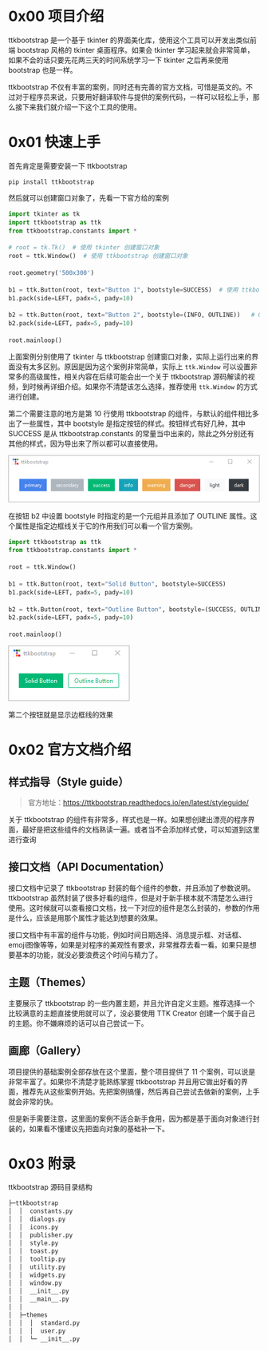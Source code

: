 # 0x00 项目介绍

ttkbootstrap 是一个基于 tkinter 的界面美化库，使用这个工具可以开发出类似前端 bootstrap 风格的 tkinter 桌面程序。如果会 tkinter 学习起来就会非常简单，如果不会的话只要先花两三天的时间系统学习一下 tkinter 之后再来使用 bootstrap 也是一样。

ttkbootstrap 不仅有丰富的案例，同时还有完善的官方文档，可惜是英文的。不过对于程序员来说，只要用好翻译软件与提供的案例代码，一样可以轻松上手，那么接下来我们就介绍一下这个工具的使用。



# 0x01 快速上手

首先肯定是需要安装一下 ttkbootstrap 

```shell
pip install ttkbootstrap 
```

然后就可以创建窗口对象了，先看一下官方给的案例

```python
import tkinter as tk
import ttkbootstrap as ttk
from ttkbootstrap.constants import *

# root = tk.Tk()  # 使用 tkinter 创建窗口对象
root = ttk.Window()  # 使用 ttkbootstrap 创建窗口对象

root.geometry('500x300')

b1 = ttk.Button(root, text="Button 1", bootstyle=SUCCESS)  # 使用 ttkbootstrap 的组件
b1.pack(side=LEFT, padx=5, pady=10)

b2 = ttk.Button(root, text="Button 2", bootstyle=(INFO, OUTLINE))   # OUTLINE 是指定边框线
b2.pack(side=LEFT, padx=5, pady=10)

root.mainloop()

```

上面案例分别使用了 tkinter 与 ttkbootstrap 创建窗口对象，实际上运行出来的界面没有太多区别。原因是因为这个案例非常简单，实际上 `ttk.Window` 可以设置非常多的高级属性，相关内容在后续可能会出一个关于 ttkbootstrap 源码解读的视频，到时候再详细介绍。如果你不清楚该怎么选择，推荐使用 `ttk.Window` 的方式进行创建。

第二个需要注意的地方是第 10 行使用 ttkbootstrap 的组件，与默认的组件相比多出了一些属性，其中 bootstyle 是指定按钮的样式。按钮样式有好几种，其中 SUCCESS 是从 ttkbootstrap.constants 的常量当中出来的，除此之外分别还有其他的样式，因为导出来了所以都可以直接使用。

![button colors](assets/button-colors.png)

在按钮 b2 中设置 bootstyle 时指定的是一个元组并且添加了 OUTLINE 属性。这个属性是指定边框线关于它的作用我们可以看一个官方案例。

```python
import ttkbootstrap as ttk
from ttkbootstrap.constants import *

root = ttk.Window()

b1 = ttk.Button(root, text="Solid Button", bootstyle=SUCCESS)
b1.pack(side=LEFT, padx=5, pady=10)

b2 = ttk.Button(root, text="Outline Button", bootstyle=(SUCCESS, OUTLINE))
b2.pack(side=LEFT, padx=5, pady=10)

root.mainloop()
```

![button styles](assets/solid-outline-button-styles.png)

第二个按钮就是显示边框线的效果



# 0x02 官方文档介绍

## 样式指导（Style guide）

> 官方地址：https://ttkbootstrap.readthedocs.io/en/latest/styleguide/

关于 ttkbootstrap 的组件有非常多，样式也是一样。如果想创建出漂亮的程序界面，最好是把这些组件的文档熟读一遍。或者当不会添加样式使，可以知道到这里进行查询



## 接口文档（API Documentation）

接口文档中记录了 ttkbootstrap  封装的每个组件的参数，并且添加了参数说明。ttkbootstrap 虽然封装了很多好看的组件，但是对于新手根本就不清楚怎么进行使用。这时候就可以查看接口文档，找一下对应的组件是怎么封装的，参数的作用是什么，应该是用那个属性才能达到想要的效果。

接口文档中有丰富的组件与功能，例如时间日期选择、消息提示框、对话框、emoji图像等等，如果是对程序的美观性有要求，非常推荐去看一看。如果只是想要基本的功能，就没必要浪费这个时间与精力了。



## 主题（Themes）

主要展示了 ttkbootstrap 的一些内置主题，并且允许自定义主题。推荐选择一个比较满意的主题直接使用就可以了，没必要使用 TTK Creator 创建一个属于自己的主题。你不嫌麻烦的话可以自己尝试一下。



## 画廊（Gallery）

项目提供的基础案例全部存放在这个里面，整个项目提供了 11 个案例，可以说是非常丰富了。如果你不清楚才能熟练掌握 ttkbootstrap 并且用它做出好看的界面，推荐先从这些案例开始。先把案例搞懂，然后再自己尝试去做新的案例，上手就会非常的快。

但是新手需要注意，这里面的案例不适合新手食用，因为都是基于面向对象进行封装的，如果看不懂建议先把面向对象的基础补一下。 

# 0x03 附录

ttkbootstrap 源码目录结构

```
├─ttkbootstrap
│  │  constants.py
│  │  dialogs.py
│  │  icons.py
│  │  publisher.py
│  │  style.py
│  │  toast.py
│  │  tooltip.py
│  │  utility.py
│  │  widgets.py
│  │  window.py
│  │  __init__.py
│  │  __main__.py
│  │
│  ├─themes
│  │  │  standard.py
│  │  │  user.py
│  │  └─ __init__.py
```

